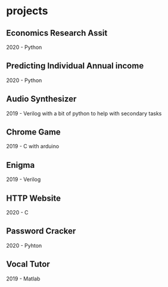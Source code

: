 # projects

## Economics Research Assit
2020 - Python

## Predicting Individual Annual income
2020 - Python

## Audio Synthesizer
2019 - Verilog with a bit of python to help with secondary tasks

## Chrome Game
2019 - C with arduino

## Enigma
2019 - Verilog

## HTTP Website
2020 - C

## Password Cracker
2020 - Pyhton

## Vocal Tutor
2019 - Matlab
